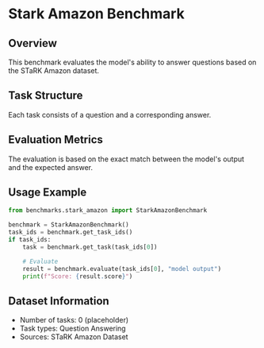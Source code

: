 # Stark Amazon Benchmark

## Overview
This benchmark evaluates the model's ability to answer questions based on the STaRK Amazon dataset.

## Task Structure
Each task consists of a question and a corresponding answer.

## Evaluation Metrics
The evaluation is based on the exact match between the model's output and the expected answer.

## Usage Example
```python
from benchmarks.stark_amazon import StarkAmazonBenchmark

benchmark = StarkAmazonBenchmark()
task_ids = benchmark.get_task_ids()
if task_ids:
    task = benchmark.get_task(task_ids[0])

    # Evaluate
    result = benchmark.evaluate(task_ids[0], "model output")
    print(f"Score: {result.score}")
```

## Dataset Information
- Number of tasks: 0 (placeholder)
- Task types: Question Answering
- Sources: STaRK Amazon Dataset

